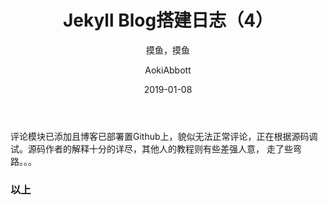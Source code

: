 ﻿---
layout:     post
title:      "Jekyll Blog搭建日志（4）"
subtitle:   "摸鱼，摸鱼"
date:       2019-01-08
author:     "AokiAbbott"
header-img: "img/post-bg-2015.jpg"
tags:
   - Jekyll 
   - 技术日志
---

评论模块已添加且博客已部署置Github上，貌似无法正常评论，正在根据源码调试。源码作者的解释十分的详尽，其他人的教程则有些差强人意，
走了些弯路。。。
### 以上 